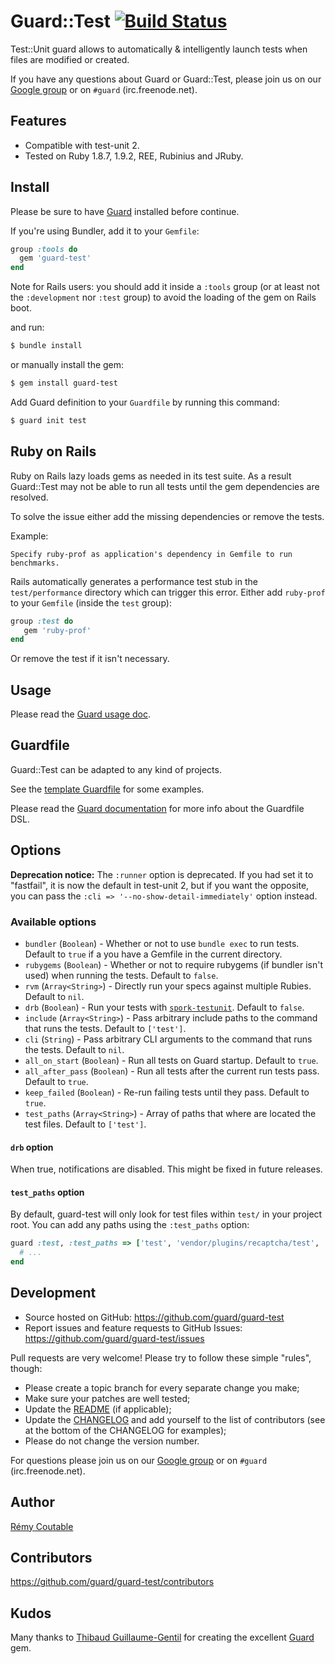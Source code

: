 # Guard::Test [![Build Status](https://secure.travis-ci.org/guard/guard-test.png?branch=master)](http://travis-ci.org/guard/guard-test)

Test::Unit guard allows to automatically & intelligently launch tests when files are modified or created.

If you have any questions about Guard or Guard::Test, please join us on our [Google group](http://groups.google.com/group/guard-dev) or on `#guard` (irc.freenode.net).

## Features

- Compatible with test-unit 2.
- Tested on Ruby 1.8.7, 1.9.2, REE, Rubinius and JRuby.

## Install

Please be sure to have [Guard](https://github.com/guard/guard) installed before continue.

If you're using Bundler, add it to your `Gemfile`:

```ruby
group :tools do
  gem 'guard-test'
end
```

Note for Rails users: you should add it inside a `:tools` group (or at least not the `:development` nor `:test` group) to avoid the loading of the gem on Rails boot.

and run:

```bash
$ bundle install
```

or manually install the gem:

```bash
$ gem install guard-test
```

Add Guard definition to your `Guardfile` by running this command:

```bash
$ guard init test
```

## Ruby on Rails

Ruby on Rails lazy loads gems as needed in its test suite.
As a result Guard::Test may not be able to run all tests until the gem dependencies are resolved.

To solve the issue either add the missing dependencies or remove the tests.

Example:

```
Specify ruby-prof as application's dependency in Gemfile to run benchmarks.
```

Rails automatically generates a performance test stub in the `test/performance` directory which can trigger this error.
Either add `ruby-prof` to your `Gemfile` (inside the `test` group):

```ruby
group :test do
   gem 'ruby-prof'
end
```

Or remove the test if it isn't necessary.

## Usage

Please read the [Guard usage doc](https://github.com/guard/guard#readme).

## Guardfile

Guard::Test can be adapted to any kind of projects.

See the [template Guardfile](https://github.com/guard/guard-test/blob/master/lib/guard/test/templates/Guardfile) for some examples.

Please read the [Guard documentation](https://github.com/guard/guard#readme) for more info about the Guardfile DSL.

## Options

**Deprecation notice:** The `:runner` option is deprecated. If you had set it to "fastfail", it is now the default in test-unit 2, but if you want the opposite, you can pass the `:cli => '--no-show-detail-immediately'` option instead.

### Available options

* `bundler` (`Boolean`)          - Whether or not to use `bundle exec` to run tests. Default to `true` if a you have a Gemfile in the current directory.
* `rubygems` (`Boolean`)         - Whether or not to require rubygems (if bundler isn't used) when running the tests. Default to `false`.
* `rvm` (`Array<String>`)        - Directly run your specs against multiple Rubies. Default to `nil`.
* `drb` (`Boolean`)              - Run your tests with [`spork-testunit`](https://github.com/timcharper/spork-testunit). Default to `false`.
* `include` (`Array<String>`)    - Pass arbitrary include paths to the command that runs the tests. Default to `['test']`.
* `cli` (`String`)               - Pass arbitrary CLI arguments to the command that runs the tests. Default to `nil`.
* `all_on_start` (`Boolean`)     - Run all tests on Guard startup. Default to `true`.
* `all_after_pass` (`Boolean`)   - Run all tests after the current run tests pass. Default to `true`.
* `keep_failed` (`Boolean`)      - Re-run failing tests until they pass. Default to `true`.
* `test_paths` (`Array<String>`) - Array of paths that where are located the test files. Default to `['test']`.

#### `drb` option

When true, notifications are disabled. This might be fixed in future releases.

#### `test_paths` option

By default, guard-test will only look for test files within `test/` in your project root. You can add any paths using the `:test_paths` option:

```ruby
guard :test, :test_paths => ['test', 'vendor/plugins/recaptcha/test', 'any/path/test'] do
  # ...
end
```

## Development

- Source hosted on GitHub: https://github.com/guard/guard-test
- Report issues and feature requests to GitHub Issues: https://github.com/guard/guard-test/issues

Pull requests are very welcome! Please try to follow these simple "rules", though:

- Please create a topic branch for every separate change you make;
- Make sure your patches are well tested;
- Update the [README](https://github.com/guard/guard-test/blob/master/README.md) (if applicable);
- Update the [CHANGELOG](https://github.com/guard/guard-test/blob/master/CHANGELOG.md) and add yourself to the list of contributors (see at the bottom of the CHANGELOG for examples);
- Please do not change the version number.

For questions please join us on our [Google group](http://groups.google.com/group/guard-dev) or on `#guard` (irc.freenode.net).

## Author

[Rémy Coutable](https://github.com/rymai)

## Contributors

https://github.com/guard/guard-test/contributors

## Kudos

Many thanks to [Thibaud Guillaume-Gentil](https://github.com/thibaudgg) for creating the excellent [Guard](https://github.com/guard/guard) gem.
